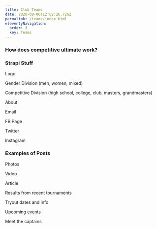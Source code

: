 ```yaml
---
title: Club Teams
date: 2020-08-06T12:02:26.726Z
permalink: /teams/index.html
eleventyNavigation:
  order: 3
  key: Teams
---
```

### How does competitive ultimate work?

### Strapi Stuff

Logo

Gender Division (men, women, mixed)

Competitive Division (high school, college, club, masters, grandmasters)

About

Email

FB Page

Twitter

Instagram

### Examples of Posts

Photos

Video

Article

Results from recent tournaments

Tryout dates and info

Upcoming events

Meet the captains